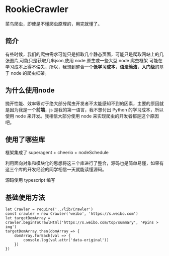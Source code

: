 # RookieCrawler

菜鸟爬虫，即使是不懂爬虫原理的，用完就懂了。

## 简介

有些时候，我们的爬虫需求可能只是抓取几个静态页面，可能只是爬取网站上的几张图片,可能只是获取几串json,使用 node 原生或一些大型 node 爬虫框架 可能在学习成本上得不偿失，所以，我想到整合一个**低学习成本**，**语法简洁**，**入门级**的基于 node 的爬虫框架。

## 为什么使用node

抛开性能、效率等对于绝大部分爬虫开发者不太能感知不到的因素，主要的原因就是因为我是一个**前端**，js 是我的第一语言，我不想付出 Python 的学习成本，所以使用 node 来开发。我相信大部分使用 node 来实现爬虫的开发者都是这个原因吧。

## 使用了哪些库

框架集成了 superagent + cheerio + nodeSchedule 

利用面向对象和模块化的思想将这三个库进行了整合，源码也是简单易懂，如果有这三个库的开发经验的同学相信一天就能读懂源码。

源码使用 typescript 编写

## 基础使用方法

```
let Crawler = require('../lib/Crawler')
const crawler = new Crawler('weibo', 'https://s.weibo.com')
let targetDomArray = crawler.beginToCrawlHtml('https://s.weibo.com/top/summary', '#pins > img')
targetDomArray.then(domArray => {
    domArray.forEach(val => {
        console.log(val.attr('data-original'))
    })
})
```